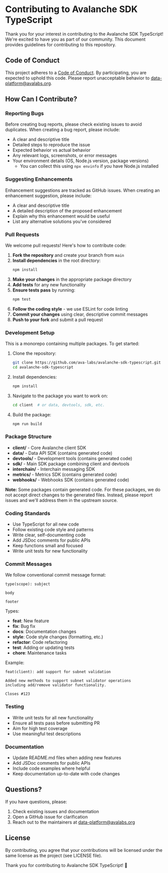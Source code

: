 # Contributing to Avalanche SDK TypeScript

Thank you for your interest in contributing to the Avalanche SDK TypeScript! We're excited to have you as part of our community. This document provides guidelines for contributing to this repository.

## Code of Conduct

This project adheres to a [Code of Conduct](CODE_OF_CONDUCT.md). By participating, you are expected to uphold this code. Please report unacceptable behavior to data-platform@avalabs.org.

## How Can I Contribute?

### Reporting Bugs

Before creating bug reports, please check existing issues to avoid duplicates. When creating a bug report, please include:

- A clear and descriptive title
- Detailed steps to reproduce the issue
- Expected behavior vs actual behavior
- Any relevant logs, screenshots, or error messages
- Your environment details (OS, Node.js version, package versions)
  - You can collect this using `npx envinfo` if you have Node.js installed

### Suggesting Enhancements

Enhancement suggestions are tracked as GitHub issues. When creating an enhancement suggestion, please include:

- A clear and descriptive title
- A detailed description of the proposed enhancement
- Explain why this enhancement would be useful
- List any alternative solutions you've considered

### Pull Requests

We welcome pull requests! Here's how to contribute code:

1. **Fork the repository** and create your branch from `main`
2. **Install dependencies** in the root directory:
   ```bash
   npm install
   ```
3. **Make your changes** in the appropriate package directory
4. **Add tests** for any new functionality
5. **Ensure tests pass** by running:
   ```bash
   npm test
   ```
6. **Follow the coding style** - we use ESLint for code linting
7. **Commit your changes** using clear, descriptive commit messages
8. **Push to your fork** and submit a pull request

### Development Setup

This is a monorepo containing multiple packages. To get started:

1. Clone the repository:
   ```bash
   git clone https://github.com/ava-labs/avalanche-sdk-typescript.git
   cd avalanche-sdk-typescript
   ```

2. Install dependencies:
   ```bash
   npm install
   ```

3. Navigate to the package you want to work on:
   ```bash
   cd client  # or data, devtools, sdk, etc.
   ```

4. Build the package:
   ```bash
   npm run build
   ```

### Package Structure

- **client/** - Core Avalanche client SDK
- **data/** - Data API SDK (contains generated code)
- **devtools/** - Development tools (contains generated code)
- **sdk/** - Main SDK package combining client and devtools
- **interchain/** - Interchain messaging SDK
- **metrics/** - Metrics SDK (contains generated code)
- **webhooks/** - Webhooks SDK (contains generated code)

**Note:** Some packages contain generated code. For these packages, we do not accept direct changes to the generated files. Instead, please report issues and we'll address them in the upstream source.

### Coding Standards

- Use TypeScript for all new code
- Follow existing code style and patterns
- Write clear, self-documenting code
- Add JSDoc comments for public APIs
- Keep functions small and focused
- Write unit tests for new functionality

### Commit Messages

We follow conventional commit message format:

```
type(scope): subject

body

footer
```

Types:
- **feat**: New feature
- **fix**: Bug fix
- **docs**: Documentation changes
- **style**: Code style changes (formatting, etc.)
- **refactor**: Code refactoring
- **test**: Adding or updating tests
- **chore**: Maintenance tasks

Example:
```
feat(client): add support for subnet validation

Added new methods to support subnet validator operations
including add/remove validator functionality.

Closes #123
```

### Testing

- Write unit tests for all new functionality
- Ensure all tests pass before submitting PR
- Aim for high test coverage
- Use meaningful test descriptions

### Documentation

- Update README.md files when adding new features
- Add JSDoc comments for public APIs
- Include code examples where helpful
- Keep documentation up-to-date with code changes

## Questions?

If you have questions, please:

1. Check existing issues and documentation
2. Open a GitHub issue for clarification
3. Reach out to the maintainers at data-platform@avalabs.org

## License

By contributing, you agree that your contributions will be licensed under the same license as the project (see LICENSE file).

Thank you for contributing to Avalanche SDK TypeScript! 🚀
